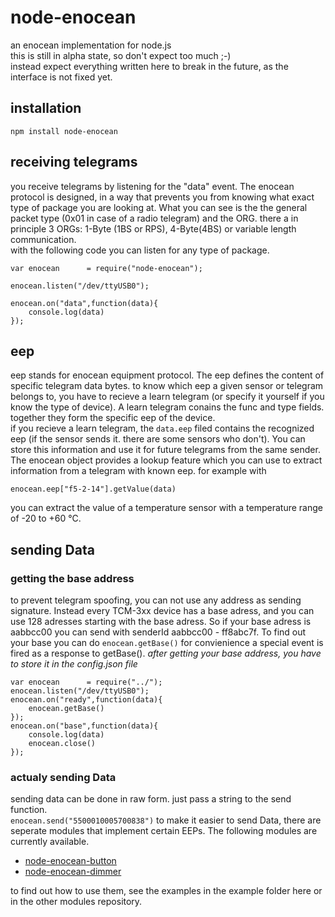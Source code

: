 # node-enocean
an enocean implementation for node.js   
this is still in alpha state, so don't expect too much ;-)    
instead expect everything written here to break in the future, as the interface is not fixed yet.

## installation
```
npm install node-enocean
```
## receiving telegrams
you receive telegrams by listening for the "data" event. The enocean protocol is designed, in a way that prevents you from knowing what exact type of package you are looking at. What you can see is the the general packet type (0x01 in case of a radio telegram) and the ORG. there a in principle 3 ORGs: 1-Byte (1BS or RPS), 4-Byte(4BS) or variable length communication.    
with the following code you can listen for any type of package.

```
var enocean      = require("node-enocean");

enocean.listen("/dev/ttyUSB0"); 

enocean.on("data",function(data){   
	console.log(data) 
});
```
## eep
eep stands for enocean equipment protocol. The eep defines the content of specific telegram data bytes. to know which eep a given sensor or telegram belongs to, you have to recieve a learn telegram (or specify it yourself if you know the type of device). A learn telegram conains the func and type fields. together they form the specific eep of the device.  
if you recieve a learn telegram, the `data.eep` filed contains the recognized eep (if the sensor sends it. there are some sensors who don't). You can store this information and use it for future telegrams from the same sender.
The enocean object provides a lookup feature which you can use to extract information from a telegram with known eep. for example with

```
enocean.eep["f5-2-14"].getValue(data)
```

you can extract the value of a temperature sensor with a temperature range of -20 to +60 °C.

## sending Data
### getting the base address
to prevent telegram spoofing, you can not use any address as sending signature. Instead every TCM-3xx device has a base adress, and you can use 128 adresses starting with the base adress. So if your base adress is aabbcc00 you can send with senderId aabbcc00 - ff8abc7f. To find out your base you can do `enocean.getBase()` for convienience a special event is fired as a response to getBase(). *after getting your base address, you have to store it in the config.json file*
```
var enocean      = require("../");  
enocean.listen("/dev/ttyUSB0"); 
enocean.on("ready",function(data){   
    enocean.getBase()            
});
enocean.on("base",function(data){   
    console.log(data)  
    enocean.close()             
});
```
### actualy sending Data
sending data can be done in raw form. just pass a string to the send function.   
`enocean.send("5500010005700838")`
to make it easier to send Data, there are seperate modules that implement certain EEPs. The following modules are currently available.

* [node-enocean-button](https://github.com/Holger-Will/node-enocean-button)
* [node-enocean-dimmer](https://github.com/Holger-Will/node-enocean-dimmer)

to find out how to use them, see the examples in the example folder here or in the other modules repository.
